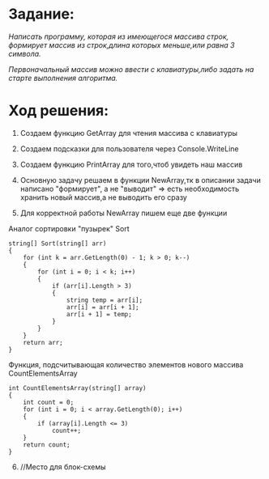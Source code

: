 # Задание:

*Написать программу, которая из имеющегося массива строк, формирует массив из строк,длина которых меньше,или равна 3 символа.*

*Первоначальный массив можно ввести с клавиатуры,либо задать на старте выполнения алгоритма.*

# Ход решения:

1. Создаем функцию GetArray для чтения массива с клавиатуры
2. Создаем подсказки для пользователя через Console.WriteLine
3. Создаем функцию PrintArray для того,чтоб увидеть наш массив
4. Основную задачу решаем в функции NewArray,тк в описании задачи написано "формирует", а не "выводит" => есть необходимость хранить новый массив,а не выводить его сразу

5. Для корректной работы NewArray пишем еще две функции

Аналог сортировки "пузырек" Sort
```
string[] Sort(string[] arr)
{
    for (int k = arr.GetLength(0) - 1; k > 0; k--)
    {
        for (int i = 0; i < k; i++)
        {
            if (arr[i].Length > 3)
            {
                string temp = arr[i];
                arr[i] = arr[i + 1];
                arr[i + 1] = temp;
            }
        }
    }
    return arr;
}
```
Функция, подсчитывающая количество элементов нового массива  CountElementsArray
```
int CountElementsArray(string[] array)
{
    int count = 0;
    for (int i = 0; i < array.GetLength(0); i++)
    {
        if (array[i].Length <= 3)
            count++;
    }
    return count;
}
```
6. //Место для блок-схемы 